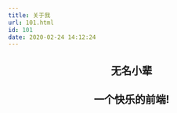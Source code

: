 ```yaml
---
title: 关于我
url: 101.html
id: 101
date: 2020-02-24 14:12:24
---
```


<h2 style="text-align: center;">无名小辈</h2>
<h2 style="text-align: center;">一个快乐的前端!</h2>
